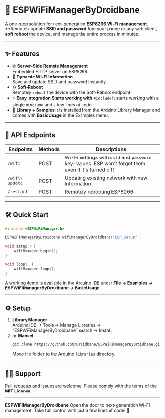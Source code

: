 # 🚀 ESPWiFiManagerByDroidbane

A one-stop solution for next-generation **ESP8266 Wi-Fi management**. **Remotely update  **SSID and password** fom your phone or any web client, **soft reboot** the device, and manage the entire process in minutes.

---

## ✨ Features
- 🌐 **Server-Side Remote Management**  
  Embedded HTTP server on ESP8266.
- 🔑 **Dynamic Wi-Fi Information**  
  Save and update SSID and password instantly.
- ♻️ **Soft-Reboot**  
  Remotely `reboot` the device with the Soft-Reboot endpoint.
- ⚡ **Easy Integration Starts working with** `#include` 
  It starts working with a single `#include` and a few lines of code.
- 🧩 **Library + Samples**
  It is installed from the Arduino Library Manager and comes with **BasicUsage** in the Examples menu.

---

## 📡 API Endpoints
| Endpoints        | Methods | Descriptions|
|-----------------|-------|----------------------------------------|
| `/wifi`         | POST  | Wi-Fi settings with `ssid` and `password` key-values. ESP won't forget them even if it's turned off! |
| `/wifi-update`  | POST  | Updating existing network with new information |
| `/restart`      | POST   | Remotely rebooting ESP8266   |

---

## 🛠️ Quick Start
```cpp
#include <ESPWiFiManager.h>

ESPWiFiManagerByDroidbane wifiManagerByDroidbane("ESP_Setup");

void setup() {
    wifiManager.begin();
}

void loop() {
    wifiManager.loop();
}
```

A working demo is available in the Arduino IDE under **File → Examples → ESPWiFiManagerByDroidbane → BasicUsage**.

---

## ⚙️ Setup
1. **Library Manager**  
   Arduino IDE → Tools → Manage Libraries → “ESPWiFiManagerByDroidbane” search → Install.
2. or **Manuel**  
   ```bash
   git clone https://github.com/Droidbane/ESPWiFiManagerByDroidbane.git
   ```
   Move the folder to the Arduino `libraries` directory.

---


## 🧑‍💻 Support
Pull requests and issues are welcome.
Please comply with the terms of the **MIT License**.

---

**ESPWiFiManagerByDroidbane**
Open the door to next-generation Wi-Fi management.
Take full control with just a few lines of code! 🚀
